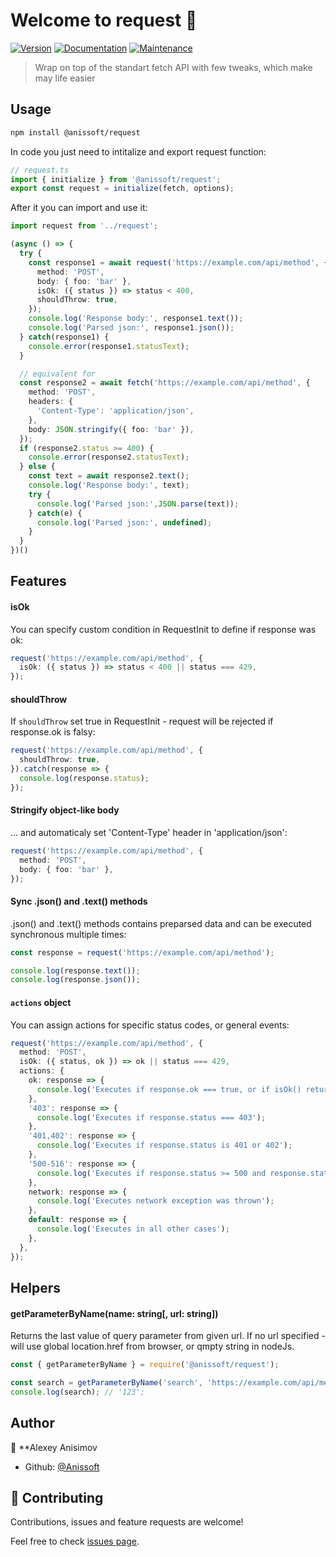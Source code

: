 # Welcome to request 👋

[![Version](https://img.shields.io/npm/v/request.svg)](https://www.npmjs.com/package/request)
[![Documentation](https://img.shields.io/badge/documentation-yes-brightgreen.svg)](https://github.com/Anissoft/request#readme)
[![Maintenance](https://img.shields.io/badge/Maintained%3F-yes-green.svg)](https://github.com/Anissoft/request/graphs/commit-activity)

> Wrap on top of the standart fetch API with few tweaks, which make may life easier

## Usage

```sh
npm install @anissoft/request
```

In code you just need to intitalize and export request function:

```typescript
// request.ts
import { initialize } from '@anissoft/request';
export const request = initialize(fetch, options);
```

After it you can import and use it:

```typescript
import request from '../request';

(async () => {
  try {
    const response1 = await request('https://example.com/api/method', {
      method: 'POST',
      body: { foo: 'bar' },
      isOk: ({ status }) => status < 400,
      shouldThrow: true,
    });
    console.log('Response body:', response1.text());
    console.log('Parsed json:', response1.json());
  } catch(response1) {
    console.error(response1.statusText);
  }

  // equivalent for
  const response2 = await fetch('https://example.com/api/method', {
    method: 'POST',
    headers: {
      'Content-Type': 'application/json',
    },
    body: JSON.stringify({ foo: 'bar' }),
  });
  if (response2.status >= 400) {
    console.error(response2.statusText);
  } else {
    const text = await response2.text();
    console.log('Response body:', text);
    try {
      console.log('Parsed json:',JSON.parse(text));
    } catch(e) {
      console.log('Parsed json:', undefined);
    }
  }
})()
```

## Features

#### isOk

You can specify custom condition in RequestInit to define if response was ok:

```typescript
request('https://example.com/api/method', {
  isOk: ({ status }) => status < 400 || status === 429,
});
```

#### shouldThrow

If `shouldThrow` set true in RequestInit - request will be rejected if response.ok is falsy:

```typescript
request('https://example.com/api/method', {
  shouldThrow: true,
}).catch(response => {
  console.log(response.status);
});
```

#### Stringify object-like body

... and automaticaly set 'Content-Type' header in 'application/json':

```typescript
request('https://example.com/api/method', {
  method: 'POST',
  body: { foo: 'bar' },
});
```

#### Sync .json() and .text() methods

.json() and .text() methods contains preparsed data and can be executed synchronous multiple times:

```typescript
const response = request('https://example.com/api/method');

console.log(response.text());
console.log(response.json());
```

#### `actions` object

You can assign actions for specific status codes, or general events:

```typescript
request('https://example.com/api/method', {
  method: 'POST',
  isOk: ({ status, ok }) => ok || status === 429,
  actions: {
    ok: response => {
      console.log('Executes if response.ok === true, or if isOk() returns true');
    },
    '403': response => {
      console.log('Executes if response.status === 403');
    },
    '401,402': response => {
      console.log('Executes if response.status is 401 or 402');
    },
    '500-516': response => {
      console.log('Executes if response.status >= 500 and response.status <= 516');
    },
    network: response => {
      console.log('Executes network exception was thrown');
    },
    default: response => {
      console.log('Executes in all other cases');
    },
  },
});
```

## Helpers

#### getParameterByName(name: string[, url: string])

Returns the last value of query parameter from given url. If no url specified - will use global location.href from browser, or qmpty string in nodeJs.

```typescript
const { getParameterByName } = require('@anissoft/request');

const search = getParameterByName('search', 'https://example.com/api/method?search=123');
console.log(search); // '123';
```

## Author

👤 \*\*Alexey Anisimov

- Github: [@Anissoft](https://github.com/Anissoft)

## 🤝 Contributing

Contributions, issues and feature requests are welcome!

Feel free to check [issues page](https://github.com/Anissoft/request/issues).
